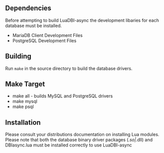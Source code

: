## Dependencies

Before attempting to build LuaDBI-async the development libaries for each database
must be installed.

 * MariaDB Client Development Files
 * PostgreSQL Development Files
  
## Building 

Run `make` in the source directory to build the database drivers.


## Make Target

 * make all - builds MySQL and PostgreSQL drivers
 * make mysql
 * make psql

## Installation

Please consult your distributions documentation on installing Lua modules.
Please note that both the database binary driver packages (*.so|*.dll) and DBIasync.lua
must be installed correctly to use LuaDBI-async
